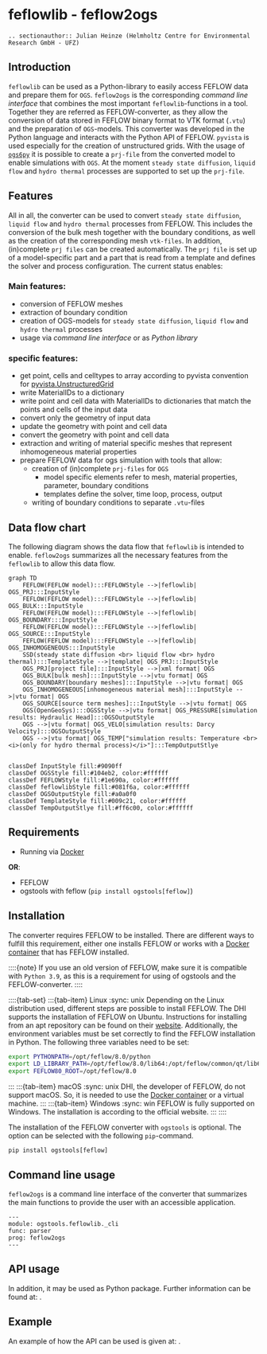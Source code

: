 # feflowlib - feflow2ogs

```{eval-rst}
.. sectionauthor:: Julian Heinze (Helmholtz Centre for Environmental Research GmbH - UFZ)
```

## Introduction

`feflowlib` can be used as a Python-library to easily access FEFLOW data and prepare them for `OGS`.
`feflow2ogs` is the corresponding *command line interface* that combines the most important `feflowlib`-functions in a tool.
Together they are referred as FEFLOW-converter, as they allow the conversion of data stored in FEFLOW binary format to VTK format (`.vtu`) and the preparation of `OGS`-models.
This converter was developed in the Python language and interacts with the Python API of FEFLOW.
`pyvista` is used especially for the creation of unstructured grids.
With the usage of [`ogs6py`](https://joergbuchwald.github.io/ogs6py-doc/index.html) it is possible to create a `prj-file` from the converted model to enable simulations with `OGS`.
At the moment `steady state diffusion`, `liquid flow` and `hydro thermal` processes are supported to set up the `prj-file`.

## Features

All in all, the converter can be used to convert `steady state diffusion`, `liquid flow` and `hydro thermal` processes from FEFLOW.
This includes the conversion of the bulk mesh together with the boundary conditions, as well as the creation of the corresponding mesh `vtk-files`.
In addition, (in)complete `prj files` can be created automatically.
The `prj file` is set up of a model-specific part and a part that is read from a template and defines the solver and process configuration.
The current status enables:

### Main features:

- conversion of FEFLOW meshes
- extraction of boundary condition
- creation of OGS-models for `steady state diffusion`, `liquid flow` and `hydro thermal` processes
- usage via *command line interface* or as *Python library*

### specific features:

- get point, cells and celltypes to array according to pyvista convention for [pyvista.UnstructuredGrid](https://docs.pyvista.org/version/stable/api/core/_autosummary/pyvista.UnstructuredGrid.html)
- write MaterialIDs to a dictionary
- write point and cell data with MaterialIDs to dictionaries that match the points and cells of the input data
- convert only the geometry of input data
- update the geometry with point and cell data
- convert the geometry with point and cell data
- extraction and writing of material specific meshes that represent inhomogeneous material properties
- prepare FEFLOW data for ogs simulation with tools that allow:
  - creation of (in)complete `prj-files` for `OGS`
    - model specific elements refer to mesh, material properties, parameter, boundary conditions
    - templates define the solver, time loop, process, output
  - writing of boundary conditions to separate `.vtu`-files

## Data flow chart

The following diagram shows the data flow that `feflowlib` is intended to enable.
`feflow2ogs` summarizes all the necessary features from the `feflowlib` to allow this data flow.

```{mermaid}
graph TD
    FEFLOW(FEFLOW model):::FEFLOWStyle -->|feflowlib| OGS_PRJ:::InputStyle
    FEFLOW(FEFLOW model):::FEFLOWStyle -->|feflowlib| OGS_BULK:::InputStyle
    FEFLOW(FEFLOW model):::FEFLOWStyle -->|feflowlib| OGS_BOUNDARY:::InputStyle
    FEFLOW(FEFLOW model):::FEFLOWStyle -->|feflowlib| OGS_SOURCE:::InputStyle
    FEFLOW(FEFLOW model):::FEFLOWStyle -->|feflowlib| OGS_INHOMOGENEOUS:::InputStyle
    SSD(steady state diffusion <br> liquid flow <br> hydro thermal):::TemplateStyle -->|template| OGS_PRJ:::InputStyle
    OGS_PRJ[project file]:::InputStyle -->|xml format| OGS
    OGS_BULK[bulk mesh]:::InputStyle -->|vtu format| OGS
    OGS_BOUNDARY[boundary meshes]:::InputStyle -->|vtu format| OGS
    OGS_INHOMOGENEOUS[inhomogeneous material mesh]:::InputStyle -->|vtu format| OGS
    OGS_SOURCE[source term meshes]:::InputStyle -->|vtu format| OGS
    OGS(OpenGeoSys):::OGSStyle -->|vtu format| OGS_PRESSURE[simulation results: Hydraulic Head]:::OGSOutputStyle
    OGS -->|vtu format| OGS_VELO[simulation results: Darcy Velocity]:::OGSOutputStyle
    OGS -->|vtu format| OGS_TEMP["simulation results: Temperature <br> <i>(only for hydro thermal process)</i>"]:::TempOutputStlye


classDef InputStyle fill:#9090ff
classDef OGSStyle fill:#104eb2, color:#ffffff
classDef FEFLOWStyle fill:#1e690a, color:#ffffff
classDef feflowlibStyle fill:#081f6a, color:#ffffff
classDef OGSOutputStyle fill:#a0a0f0
classDef TemplateStyle fill:#009c21, color:#ffffff
classDef TempOutputStlye fill:#ff6c00, color:#ffffff
```

## Requirements

- Running via [Docker](./docker.md)

**OR**:

- FEFLOW
- ogstools with feflow (`pip install ogstools[feflow]`)

## Installation

The converter requires FEFLOW to be installed.
There are different ways to fulfill this requirement, either one installs FEFLOW or works with a [Docker container](./docker.md) that has FEFLOW installed.

::::{note}
If you use an old version of FEFLOW, make sure it is compatible with `Python 3.9`, as this is a requirement for using of ogstools and the FEFLOW-converter.
::::

::::{tab-set}
:::{tab-item} Linux
:sync: unix
Depending on the Linux distribution used, different steps are possible to install FEFLOW.
The DHI supports the installation of FEFLOW on Ubuntu.
Instructions for installing from an apt repository can be found on their [website](https://download.feflow.com/download/FEFLOW/linux/).
Additionally, the environment variables must be set correctly to find the FEFLOW installation in Python.
The following three variables need to be set:

```bash
export PYTHONPATH=/opt/feflow/8.0/python
export LD_LIBRARY_PATH=/opt/feflow/8.0/lib64:/opt/feflow/common/qt/lib64:/opt/feflow/common/lib64
export FEFLOW80_ROOT=/opt/feflow/8.0
```

:::
:::{tab-item} macOS
:sync: unix
DHI, the developer of FEFLOW, do not support macOS.
So, it is needed to use the [Docker container](./docker.md) or a virtual machine.
:::
:::{tab-item} Windows
:sync: win
FEFLOW is fully supported on Windows.
The installation is according to the official website.
:::
::::

The installation of the FEFLOW converter with `ogstools` is optional.
The option can be selected with the following `pip`-command.

```
pip install ogstools[feflow]
```

## Command line usage

`feflow2ogs` is a command line interface of the converter that summarizes the main functions to provide the user with an accessible application.

```{argparse}
---
module: ogstools.feflowlib._cli
func: parser
prog: feflow2ogs
---
```

## API usage

In addition, it may be used as Python package.
Further information can be found at: [](../reference/ogstools.feflowlib).

## Example

An example of how the API can be used is given at: [](../auto_examples/howto_feflowlib/index).
